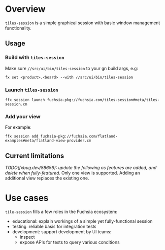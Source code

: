 # Overview

`tiles-session` is a simple graphical session with basic window management functionality.

## Usage

### Build with `tiles-session`

Make sure `//src/ui/bin/tiles-session` to your gn build args, e.g:

```
fx set <product>.<board> --with //src/ui/bin/tiles-session
```

### Launch `tiles-session`

```
ffx session launch fuchsia-pkg://fuchsia.com/tiles-session#meta/tiles-session.cm
```

### Add your view

For example:
```
ffx session add fuchsia-pkg://fuchsia.com/flatland-examples#meta/flatland-view-provider.cm
```

## Current limitations
*TODO(fxbug.dev/88656): update the following as features are added, and delete when fully-featured.*
Only one view is supported. Adding an additional view replaces the existing one.

# Use cases

`tile-session` fills a few roles in the Fuchsia ecosystem:

- educational: explain workings of a simple yet fully-functional session
- testing: reliable basis for integration tests
- development: support development by UI teams:
  - inspect
  - expose APIs for tests to query various conditions
